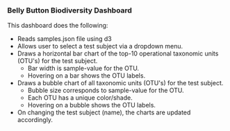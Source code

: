 <h3>Belly Button Biodiversity Dashboard</h3>
<p>This dashboard does the following:</p>
<ul>
  <li>Reads samples.json file using d3</li>
  <li>Allows user to select a test subject via a dropdown menu.</li>
  <li>Draws a horizontal bar chart of the top-10 operational taxonomic units (OTU's) for the test subject.
    <ul>
      <li>Bar width is sample-value for the OTU.</li>
      <li>Hovering on a bar shows the OTU labels.</li>
    </ul>
  </li>
  <li>Draws a bubble chart of all taxonomic units (OTU's) for the test subject.
    <ul>
      <li>Bubble size corresponds to sample-value for the OTU.</li>
      <li>Each OTU has a unique color/shade.</li>
      <li>Hovering on a bubble shows the OTU labels.</li>
    </ul>
  </li>
  <li>On changing the test subject (name), the charts are updated accordingly.
</ul>
